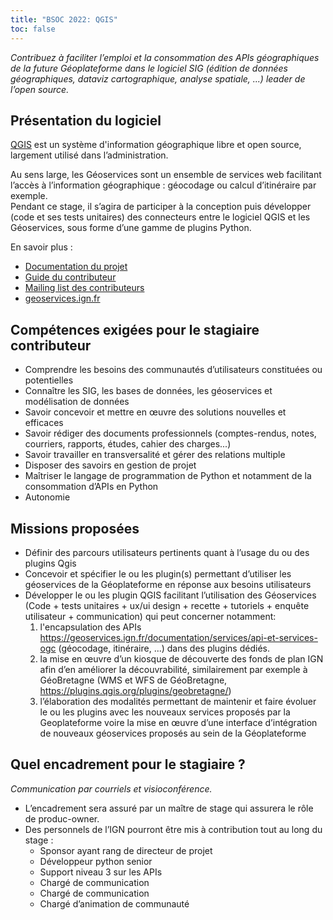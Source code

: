 ```yaml
---
title: "BSOC 2022: QGIS"
toc: false
---
```


*Contribuez à faciliter l’emploi et la consommation des APIs géographiques de la future Géoplateforme  dans le logiciel SIG (édition de données géographiques, dataviz cartographique, analyse spatiale, ...) leader de l’open source.*

## Présentation du logiciel

[QGIS](https://qgis.org/en/site/) est un système d'information géographique libre et open source, largement utilisé dans l’administration.

 Au sens large, les Géoservices sont un ensemble de services web facilitant l’accès à l’information géographique : géocodage ou calcul d’itinéraire par exemple.  
 Pendant ce stage, il s’agira de participer à la conception puis développer (code et ses tests unitaires) des connecteurs entre le logiciel QGIS et les Géoservices, sous forme d’une gamme de plugins Python.


En savoir plus :
- [Documentation du projet](https://qgis.org/en/docs/index.html)
- [Guide du contributeur](https://plugins.qgis.org/publish/)
- [Mailing list des contributeurs](https://www.qgis.org/en/site/getinvolved/mailinglists.html)
- [geoservices.ign.fr](https://geoservices.ign.fr/documentation/services/api-et-services-ogc)


## Compétences exigées pour le stagiaire contributeur

- Comprendre les besoins des communautés d’utilisateurs constituées ou potentielles
- Connaître les SIG, les bases de données, les géoservices et modélisation de données 
- Savoir concevoir et mettre en œuvre des solutions nouvelles et efficaces
- Savoir rédiger des documents professionnels (comptes-rendus, notes, courriers, rapports, études, cahier des charges...)
- Savoir travailler en transversalité et gérer des relations multiple
- Disposer des savoirs en gestion de projet
- Maîtriser le langage de programmation de Python et notamment de la consommation d’APIs en Python
- Autonomie


## Missions proposées

- Définir des parcours utilisateurs pertinents quant à l’usage du ou des plugins Qgis
- Concevoir et spécifier le ou les plugin(s) permettant d’utiliser les géoservices de la Géoplateforme en réponse aux besoins utilisateurs
- Développer le ou les plugin QGIS facilitant l’utilisation des Géoservices (Code + tests unitaires + ux/ui design + recette + tutoriels + enquête utilisateur + communication) qui peut concerner notamment:
  1. l'encapsulation des APIs https://geoservices.ign.fr/documentation/services/api-et-services-ogc (géocodage, itinéraire, ...) dans des plugins dédiés.
  2. la mise en œuvre d’un kiosque de découverte des fonds de plan IGN afin d’en améliorer la découvrabilité, similairement par exemple à GéoBretagne (WMS et WFS de GéoBretagne, https://plugins.qgis.org/plugins/geobretagne/)
  3. l’élaboration des modalités permettant de maintenir et faire évoluer le ou les plugins avec les nouveaux services proposés par la Geoplateforme voire la mise en œuvre d’une interface d’intégration de nouveaux géoservices proposés au sein de la Géoplateforme


## Quel encadrement pour le stagiaire ?
*Communication par courriels et visioconférence.*
- L’encadrement sera assuré par un maître de stage qui assurera le rôle de produc-owner.
- Des personnels de l’IGN pourront être mis à contribution tout au long du stage :
   - Sponsor ayant rang de directeur de projet
   - Développeur python senior
   - Support niveau 3 sur les APIs
   - Chargé de communication
   - Chargé de communication
   - Chargé d’animation de communauté